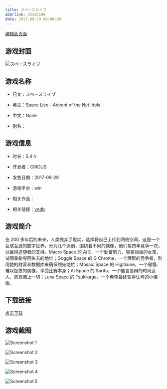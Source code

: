 ```yaml
---
title: スペースライブ
abbrlink: 35cd2100
date: 2017-09-29 00:00:00
---
```

[编辑此页面](https://github.com/ACG-3/ADV3-source/blob/main/source/_posts/%E3%82%B9%E3%83%9A%E3%83%BC%E3%82%B9%E3%83%A9%E3%82%A4%E3%83%96.md)

## 游戏封面

![スペースライブ](https://pan.timero.xyz/d/onedrive/img_lib_001/%E3%82%B9%E3%83%9A%E3%83%BC%E3%82%B9%E3%83%A9%E3%82%A4%E3%83%96_cover.avif)


## 游戏名称

- 日文：スペースライブ
- 英文：Space Live - Advent of the Net Idols
- 中文：None

- 别名：


## 游戏信息

- 时长：5.4 h
- 开发者：CIRCUS
- 发售日期：2017-09-29
- 游戏平台：win
- 相关作品：

- 相关链接：[vndb](https://vndb.org/v21434)


## 游戏简介

在 200 多年后的未来，人类抛弃了现实，选择将自己上传到网络空间，这是一个互联互通的数字世界，分为几个派别，围绕着不同的偶像，他们每四年竞争一次，以赢得追随者的支持。Macro Space 的 Ai E，一个勤奋努力、容易动摇的女孩，试图重新夺回失去的地位；Goggle Space 的 G Chrome，一个理智的竞争者，利用她的财富和数据库来确保领先地位；Mosaic Space 的 Higitsune，一个傲慢、难以捉摸的偶像，享受比赛本身；Ai Space 的 Sarifa，一个能言善辩的时尚达人，愿意赌上一切；Luna Space 的 Tsukikage，一个希望最终获得认可的小偶像。




## 下载链接

[点击下载](https://pan.timero.xyz/onedrive/adv_lib_001/%E3%82%B9%E3%83%9A%E3%83%BC%E3%82%B9%E3%83%A9%E3%82%A4%E3%83%96)


## 游戏截图


![Screenshot 1](https://pan.timero.xyz/d/onedrive/img_lib_001/%E3%82%B9%E3%83%9A%E3%83%BC%E3%82%B9%E3%83%A9%E3%82%A4%E3%83%96_Screenshot_1.avif)

![Screenshot 2](https://pan.timero.xyz/d/onedrive/img_lib_001/%E3%82%B9%E3%83%9A%E3%83%BC%E3%82%B9%E3%83%A9%E3%82%A4%E3%83%96_Screenshot_2.avif)

![Screenshot 3](https://pan.timero.xyz/d/onedrive/img_lib_001/%E3%82%B9%E3%83%9A%E3%83%BC%E3%82%B9%E3%83%A9%E3%82%A4%E3%83%96_Screenshot_3.avif)

![Screenshot 4](https://pan.timero.xyz/d/onedrive/img_lib_001/%E3%82%B9%E3%83%9A%E3%83%BC%E3%82%B9%E3%83%A9%E3%82%A4%E3%83%96_Screenshot_4.avif)

![Screenshot 5](https://pan.timero.xyz/d/onedrive/img_lib_001/%E3%82%B9%E3%83%9A%E3%83%BC%E3%82%B9%E3%83%A9%E3%82%A4%E3%83%96_Screenshot_5.avif)

